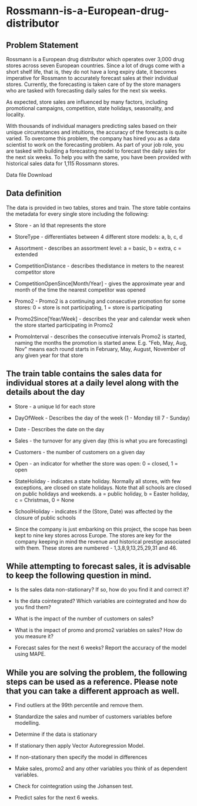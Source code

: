 # Rossmann-is-a-European-drug-distributor

## Problem Statement
Rossmann is a European drug distributor which operates over 3,000 drug stores across seven European countries. Since a lot of drugs come with a short shelf life, that is, they do not have a long expiry date, it becomes imperative for Rossmann to accurately forecast sales at their individual stores. Currently, the forecasting is taken care of by the store managers who are tasked with forecasting daily sales for the next six weeks. 

As expected, store sales are influenced by many factors, including promotional campaigns, competition, state holidays, seasonality, and locality.

 With thousands of individual managers predicting sales based on their unique circumstances and intuitions, the accuracy of the forecasts is quite varied. To overcome this problem, the company has hired you as a data scientist to work on the forecasting problem. As part of your job role, you are tasked with building a forecasting model to forecast the daily sales for the next six weeks. To help you with the same, you have been provided with historical sales data for 1,115 Rossmann stores.

Data file Download
## Data definition
 

The data is provided in two tables, stores and train. The store table contains the metadata for every single store including the following:

- Store - an Id that represents the store

- StoreType - differentiates between 4 different store models: a, b, c, d

- Assortment - describes an assortment level: a = basic, b = extra, c = extended

- CompetitionDistance - describes thedistance in meters to the nearest competitor store

- CompetitionOpenSince[Month/Year] - gives the approximate year and month of the time the nearest competitor was opened

- Promo2 - Promo2 is a continuing and consecutive promotion for some stores: 0 = store is not participating, 1 = store is participating

- Promo2Since[Year/Week] - describes the year and calendar week when the store started participating in Promo2

- PromoInterval - describes the consecutive intervals Promo2 is started, naming the months the promotion is started anew. E.g. "Feb, May, Aug, Nov" means each round starts in February, May, August, November of any given year for that store
## The train table contains the sales data for individual stores at a daily level along with the details about the day

- Store - a unique Id for each store

- DayOfWeek - Describes the day of the week (1 - Monday till 7 - Sunday)

- Date - Describes the date on the day

- Sales - the turnover for any given day (this is what you are forecasting)

- Customers - the number of customers on a given day

- Open - an indicator for whether the store was open: 0 = closed, 1 = open

- StateHoliday - indicates a state holiday. Normally all stores, with few exceptions, are closed on state holidays. Note that all schools are closed on public holidays and weekends. a = public holiday, b = Easter holiday, c = Christmas, 0 = None

- SchoolHoliday - indicates if the (Store, Date) was affected by the closure of public schools

- Since the company is just embarking on this project, the scope has been kept to nine key stores across Europe. The stores are key for the company keeping in mind the revenue and historical prestige associated with them. These stores are numbered - 1,3,8,9,13,25,29,31 and 46.

## While attempting to forecast sales, it is advisable to keep the following question in mind.
 
- Is the sales data non-stationary? If so, how do you find it and correct it?

- Is the data cointegrated? Which variables are cointegrated and how do you find them?

- What is the impact of the number of customers on sales?

- What is the impact of promo and promo2 variables on sales? How do you measure it?

- Forecast sales for the next 6 weeks? Report the accuracy of the model using MAPE.

## While you are solving the problem, the following steps can be used as a reference. Please note that you can take a different approach as well.

 
- Find outliers at the 99th percentile and remove them.

- Standardize the sales and number of customers variables before modelling.

- Determine if the data is stationary

- If stationary then apply Vector Autoregression Model.

- If non-stationary then specify the model in differences

- Make sales, promo2 and any other variables you think of as dependent variables.

- Check for cointegration using the Johansen test. 

- Predict sales for the next 6 weeks.
